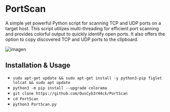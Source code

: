 # PortScan
A simple yet powerful Python script for scanning TCP and UDP ports on a target host. This script utilizes multi-threading for efficient port scanning and provides colorful output to quickly identify open ports. It also offers the option to copy discovered TCP and UDP ports to the clipboard.

![imagen](https://github.com/OusCyb3rH4ck/PortScan/assets/158448818/9c5c6082-442b-4d99-9299-d656b9039537)

## Installation & Usage
- `sudo apt-get update && sudo apt-get install -y python3-pip figlet lolcat && sudo apt update`
- `python3 -m pip install --upgrade colorama`
- `git clone https://github.com/OusCyb3rH4ck/PortScan`
- `cd PortScan`
- `python3 PortScan.py`

